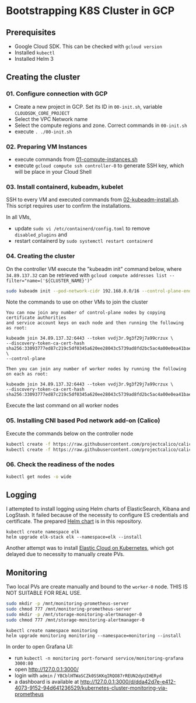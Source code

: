 # Bootstrapping K8S Cluster in GCP

## Prerequisites

* Google Cloud SDK. This can be checked with `gcloud version`
* Installed `kubectl`
* Installed Helm 3

## Creating the cluster

### 01. Configure connection with GCP

* Create a new project in GCP. Set its ID in `00-init.sh`, variable `CLOUDSDK_CORE_PROJECT`
* Select the VPC Network name
* Select the compute regions and zone. Correct commands in `00-init.sh`
* execute `. ./00-init.sh`

### 02. Preparing VM Instances

* execute commands from [01-compute-instances.sh](01-compute-instances.sh)
* execute `gcloud compute ssh controller-0` to generate SSH key, which will be place in your Cloud Shell

### 03. Install containerd, kubeadm, kubelet 

SSH to every VM and executed commands from [02-kubeadm-install.sh](02-kubeadm-install.sh). 
This script requires user to confirm the installations.

In all VMs, 
* update `sudo vi /etc/containerd/config.toml` to remove `disabled_plugins` and
* restart containerd by `sudo systemctl restart containerd`

### 04. Creating the cluster

On the controller VM execute the "kubeadm init" command below, where `34.89.137.32` can be retrieved with
`gcloud compute addresses list --filter="name=('${CLUSTER_NAME}')"`

```bash
sudo kubeadm init --pod-network-cidr 192.168.0.0/16 --control-plane-endpoint 34.89.137.32
```

Note the commands to use on other VMs to join the cluster

```
You can now join any number of control-plane nodes by copying certificate authorities
and service account keys on each node and then running the following as root:

kubeadm join 34.89.137.32:6443 --token vvdj3r.9g3f29j7a99crzux \
--discovery-token-ca-cert-hash sha256:33093777ed87c219c5df0345a620ee28043c5739ad8fd2bc5ac4a00e0ea41bae \
--control-plane

Then you can join any number of worker nodes by running the following on each as root:

kubeadm join 34.89.137.32:6443 --token vvdj3r.9g3f29j7a99crzux \
--discovery-token-ca-cert-hash sha256:33093777ed87c219c5df0345a620ee28043c5739ad8fd2bc5ac4a00e0ea41bae
```

Execute the last command on all worker nodes

### 05. Installing CNI based Pod network add-on (Calico)

Execute the commands below on the controller node

```bash
kubectl create -f https://raw.githubusercontent.com/projectcalico/calico/v3.25.1/manifests/tigera-operator.yaml
kubectl create -f https://raw.githubusercontent.com/projectcalico/calico/v3.25.1/manifests/custom-resources.yaml
```

### 06. Check the readiness of the nodes

```bash
kubectl get nodes -o wide
```

## Logging

I attempted to install logging using Helm charts of ElasticSearch, Kibana and LogStash.
It failed because of the necessity to configure ES credentials and certificate.
The prepared [Helm chart](elk) is in this repository.

```
kubectl create namespace elk
helm upgrade elk-stack elk --namespace=elk --install
```

Another attempt was to install [Elastic Cloud on Kubernetes](https://www.elastic.co/guide/en/cloud-on-k8s/current/k8s-deploy-elasticsearch.html),
which got delayed due to necessity to manually create PVs.

## Monitoring

Two local PVs are create manually and bound to the `worker-0` node. 
THIS IS NOT SUITABLE FOR REAL USE.

```bash
sudo mkdir -p /mnt/monitoring-prometheus-server 
sudo chmod 777 /mnt/monitoring-prometheus-server
sudo mkdir -p /mnt/storage-monitoring-alertmanager-0
sudo chmod 777 /mnt/storage-monitoring-alertmanager-0
```

```
kubectl create namespace monitoring
helm upgrade monitoring monitoring --namespace=monitoring --install
```

In order to open Grafana UI:
* run `kubectl -n monitoring port-forward service/monitoring-grafana 3000:80` 
* open http://127.0.0.1:3000/
* login with `admin` / `YBCblHTWaSCZk0SSKKqIRQO87rREUN2dpUIHERyd`
* a dashboard is available at http://127.0.0.1:3000/d/dda42d7e-e412-4073-9152-94d641236529/kubernetes-cluster-monitoring-via-prometheus
